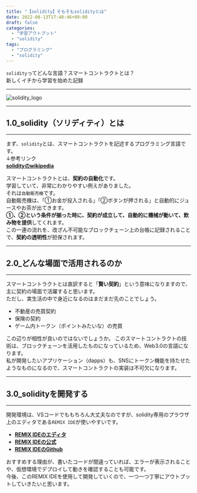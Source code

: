 ```yaml
---
title: "【solidity】そもそもsolidityとは"
date: 2022-08-13T17:40:46+09:00
draft: false
categories:
  - "学習アウトプット"
  - "solidity"
tags:
  - "プログラミング"
  - "solidity"
---
```

``solidity``ってどんな言語？スマートコントラクトとは？  
新しくイチから学習を始めた記録
<!--more-->
***
![solidity_logo](../../img/10_solidity.png)
***
## 1.0_solidity（ソリディティ）とは
***
まず、``solidity``とは、スマートコントラクトを記述するプログラミング言語です。  
↓参考リンク  
**[solidityのwikipedia](https://ja.wikipedia.org/wiki/Solidity)**


スマートコントラクトとは、**契約の自動化**です。  
学習していて、非常にわかりやすい例えがありました。  
それは``自動販売機``です。  
自動販売機は、「①お金が投入される」「②ボタンが押される」と自動的にジュースやお茶が出てきます。  
**①、②という条件が揃った時に、契約が成立して、自動的に機械が動いて、飲み物を提供**してくれます。  
この一連の流れを、改ざん不可能なブロックチェーン上の台帳に記録されることで、**契約の透明性**が担保されます。

***
## 2.0_どんな場面で活用されるのか
***
スマートコントラクトとは直訳すると「**賢い契約**」という意味になりますので、主に契約の場面で活躍すると思います。  
ただし、実生活の中で身近になるのはまだまだ先のことでしょう。
- 不動産の売買契約
- 保険の契約
- ゲーム内トークン（ポイントみたいな）の売買

この辺りが相性が良いのではないでしょうか。 
このスマートコントラクトの技術は、ブロックチェーンを活用したものになっているため、Web3.0の言語になります。  
私が開発したいアプリケーション（dapps）も、SNSにトークン機能を持たせたようなものになるので、スマートコントラクトの実装は不可欠になります。

***
## 3.0_solidityを開発する
***
開発環境は、VSコードでももちろん大丈夫なのですが、solidity専用のプラウザ上のエディタである``REMIX IDE``が使いやすいです。  

- **[REMIX IDEのエディタ](https://remix.ethereum.org/)**
- **[REMIX IDEの公式](https://remix-project.org/)**
- **[REMIX IDEのGithub](https://github.com/ethereum/remix-ide)**

おすすめする理由が、書いたコードが間違っていれば、エラーが表示されることや、仮想環境でデプロイして動きを確認することも可能です。  
今後、このREMIX IDEを使用して開発していくので、一つ一つ丁寧にアウトプットしていきたいと思います。

